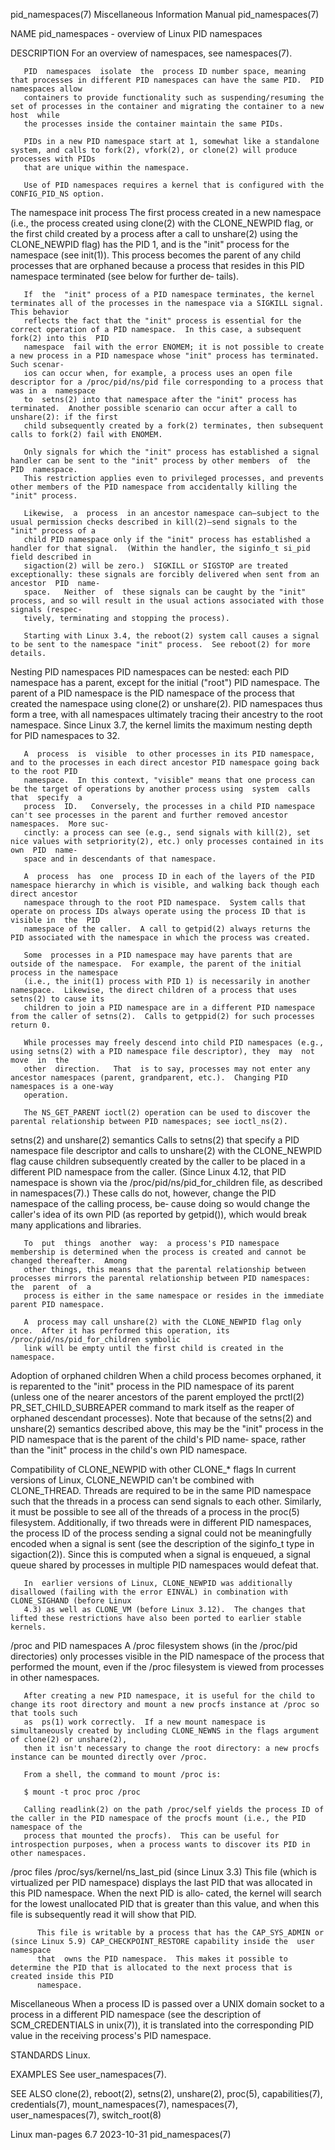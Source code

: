 pid_namespaces(7)					       Miscellaneous Information Manual						     pid_namespaces(7)

NAME
       pid_namespaces - overview of Linux PID namespaces

DESCRIPTION
       For an overview of namespaces, see namespaces(7).

       PID  namespaces	isolate	 the  process ID number space, meaning that processes in different PID namespaces can have the same PID.  PID namespaces allow
       containers to provide functionality such as suspending/resuming the set of processes in the container and migrating the container to a new  host	 while
       the processes inside the container maintain the same PIDs.

       PIDs in a new PID namespace start at 1, somewhat like a standalone system, and calls to fork(2), vfork(2), or clone(2) will produce processes with PIDs
       that are unique within the namespace.

       Use of PID namespaces requires a kernel that is configured with the CONFIG_PID_NS option.

   The namespace init process
       The  first  process  created  in	 a new namespace (i.e., the process created using clone(2) with the CLONE_NEWPID flag, or the first child created by a
       process after a call to unshare(2) using the CLONE_NEWPID flag) has the PID 1, and is the "init" process for the namespace (see init(1)).  This process
       becomes the parent of any child processes that are orphaned because a process that resides in this PID namespace terminated (see below for further  de‐
       tails).

       If  the	"init" process of a PID namespace terminates, the kernel terminates all of the processes in the namespace via a SIGKILL signal.	 This behavior
       reflects the fact that the "init" process is essential for the correct operation of a PID namespace.  In this case, a subsequent fork(2) into this  PID
       namespace  fail with the error ENOMEM; it is not possible to create a new process in a PID namespace whose "init" process has terminated.  Such scenar‐
       ios can occur when, for example, a process uses an open file descriptor for a /proc/pid/ns/pid file corresponding to a process that was in a  namespace
       to  setns(2) into that namespace after the "init" process has terminated.  Another possible scenario can occur after a call to unshare(2): if the first
       child subsequently created by a fork(2) terminates, then subsequent calls to fork(2) fail with ENOMEM.

       Only signals for which the "init" process has established a signal handler can be sent to the "init" process by other members  of  the  PID  namespace.
       This restriction applies even to privileged processes, and prevents other members of the PID namespace from accidentally killing the "init" process.

       Likewise,  a  process  in an ancestor namespace can—subject to the usual permission checks described in kill(2)—send signals to the "init" process of a
       child PID namespace only if the "init" process has established a handler for that signal.  (Within the handler, the siginfo_t si_pid field described in
       sigaction(2) will be zero.)  SIGKILL or SIGSTOP are treated exceptionally: these signals are forcibly delivered when sent from an  ancestor  PID	 name‐
       space.	Neither	 of  these signals can be caught by the "init" process, and so will result in the usual actions associated with those signals (respec‐
       tively, terminating and stopping the process).

       Starting with Linux 3.4, the reboot(2) system call causes a signal to be sent to the namespace "init" process.  See reboot(2) for more details.

   Nesting PID namespaces
       PID namespaces can be nested: each PID namespace has a parent, except for the initial ("root") PID namespace.  The parent of a PID namespace is the PID
       namespace of the process that created the namespace using clone(2) or unshare(2).  PID namespaces thus form a  tree,  with  all	namespaces  ultimately
       tracing their ancestry to the root namespace.  Since Linux 3.7, the kernel limits the maximum nesting depth for PID namespaces to 32.

       A  process  is  visible	to other processes in its PID namespace, and to the processes in each direct ancestor PID namespace going back to the root PID
       namespace.  In this context, "visible" means that one process can be the target of operations by another process using  system  calls  that  specify  a
       process	ID.   Conversely, the processes in a child PID namespace can't see processes in the parent and further removed ancestor namespaces.  More suc‐
       cinctly: a process can see (e.g., send signals with kill(2), set nice values with setpriority(2), etc.) only processes contained in its own  PID	 name‐
       space and in descendants of that namespace.

       A  process  has	one  process ID in each of the layers of the PID namespace hierarchy in which is visible, and walking back though each direct ancestor
       namespace through to the root PID namespace.  System calls that operate on process IDs always operate using the process ID that is visible in  the  PID
       namespace of the caller.	 A call to getpid(2) always returns the PID associated with the namespace in which the process was created.

       Some  processes in a PID namespace may have parents that are outside of the namespace.  For example, the parent of the initial process in the namespace
       (i.e., the init(1) process with PID 1) is necessarily in another namespace.  Likewise, the direct children of a process that uses setns(2) to cause its
       children to join a PID namespace are in a different PID namespace from the caller of setns(2).  Calls to getppid(2) for such processes return 0.

       While processes may freely descend into child PID namespaces (e.g., using setns(2) with a PID namespace file descriptor), they  may  not	 move  in  the
       other  direction.   That	 is to say, processes may not enter any ancestor namespaces (parent, grandparent, etc.).  Changing PID namespaces is a one-way
       operation.

       The NS_GET_PARENT ioctl(2) operation can be used to discover the parental relationship between PID namespaces; see ioctl_ns(2).

   setns(2) and unshare(2) semantics
       Calls to setns(2) that specify a PID namespace file descriptor and calls to unshare(2) with the CLONE_NEWPID flag cause children	 subsequently  created
       by  the	caller	to  be	placed	in  a  different  PID  namespace  from	the  caller.   (Since  Linux  4.12,  that  PID	namespace  is  shown  via  the
       /proc/pid/ns/pid_for_children file, as described in namespaces(7).)  These calls do not, however, change the PID namespace of the calling process,  be‐
       cause doing so would change the caller's idea of its own PID (as reported by getpid()), which would break many applications and libraries.

       To  put	things	another	 way:  a process's PID namespace membership is determined when the process is created and cannot be changed thereafter.	 Among
       other things, this means that the parental relationship between processes mirrors the parental relationship between PID namespaces:  the	 parent	 of  a
       process is either in the same namespace or resides in the immediate parent PID namespace.

       A  process may call unshare(2) with the CLONE_NEWPID flag only once.  After it has performed this operation, its /proc/pid/ns/pid_for_children symbolic
       link will be empty until the first child is created in the namespace.

   Adoption of orphaned children
       When a child process becomes orphaned, it is reparented to the "init" process in the PID namespace of its parent (unless one of the nearer ancestors of
       the parent employed the prctl(2) PR_SET_CHILD_SUBREAPER command to mark itself as the reaper of orphaned descendant processes).	Note that  because  of
       the  setns(2) and unshare(2) semantics described above, this may be the "init" process in the PID namespace that is the parent of the child's PID name‐
       space, rather than the "init" process in the child's own PID namespace.

   Compatibility of CLONE_NEWPID with other CLONE_* flags
       In current versions of Linux, CLONE_NEWPID can't be combined with CLONE_THREAD.	Threads are required to be in the same PID  namespace  such  that  the
       threads	in a process can send signals to each other.  Similarly, it must be possible to see all of the threads of a process in the proc(5) filesystem.
       Additionally, if two threads were in different PID namespaces, the process ID of the process sending a signal could not be meaningfully encoded when  a
       signal is sent (see the description of the siginfo_t type in sigaction(2)).  Since this is computed when a signal is enqueued, a signal queue shared by
       processes in multiple PID namespaces would defeat that.

       In  earlier versions of Linux, CLONE_NEWPID was additionally disallowed (failing with the error EINVAL) in combination with CLONE_SIGHAND (before Linux
       4.3) as well as CLONE_VM (before Linux 3.12).  The changes that lifted these restrictions have also been ported to earlier stable kernels.

   /proc and PID namespaces
       A /proc filesystem shows (in the /proc/pid directories) only processes visible in the PID namespace of the process that performed the  mount,  even  if
       the /proc filesystem is viewed from processes in other namespaces.

       After creating a new PID namespace, it is useful for the child to change its root directory and mount a new procfs instance at /proc so that tools such
       as  ps(1) work correctly.  If a new mount namespace is simultaneously created by including CLONE_NEWNS in the flags argument of clone(2) or unshare(2),
       then it isn't necessary to change the root directory: a new procfs instance can be mounted directly over /proc.

       From a shell, the command to mount /proc is:

	   $ mount -t proc proc /proc

       Calling readlink(2) on the path /proc/self yields the process ID of the caller in the PID namespace of the procfs mount (i.e., the PID namespace of the
       process that mounted the procfs).  This can be useful for introspection purposes, when a process wants to discover its PID in other namespaces.

   /proc files
       /proc/sys/kernel/ns_last_pid (since Linux 3.3)
	      This file (which is virtualized per PID namespace) displays the last PID that was allocated in this PID namespace.  When the next PID  is	 allo‐
	      cated,  the  kernel  will search for the lowest unallocated PID that is greater than this value, and when this file is subsequently read it will
	      show that PID.

	      This file is writable by a process that has the CAP_SYS_ADMIN or (since Linux 5.9) CAP_CHECKPOINT_RESTORE capability inside the  user  namespace
	      that  owns the PID namespace.  This makes it possible to determine the PID that is allocated to the next process that is created inside this PID
	      namespace.

   Miscellaneous
       When a process ID is passed over a UNIX domain socket to a process in a different PID namespace (see the description of SCM_CREDENTIALS in unix(7)), it
       is translated into the corresponding PID value in the receiving process's PID namespace.

STANDARDS
       Linux.

EXAMPLES
       See user_namespaces(7).

SEE ALSO
       clone(2),  reboot(2),  setns(2),	 unshare(2),  proc(5),	capabilities(7),  credentials(7),  mount_namespaces(7),	  namespaces(7),   user_namespaces(7),
       switch_root(8)

Linux man-pages 6.7							  2023-10-31							     pid_namespaces(7)

